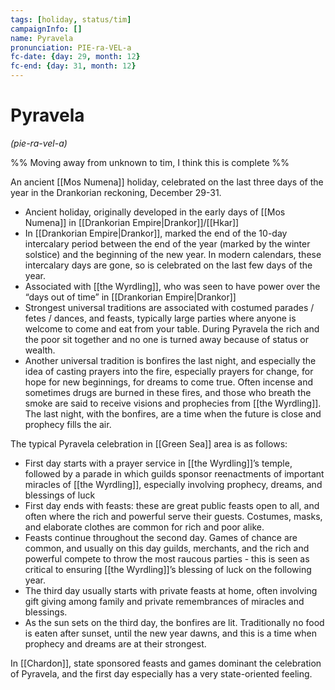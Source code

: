 ```yaml
---
tags: [holiday, status/tim]
campaignInfo: []
name: Pyravela
pronunciation: PIE-ra-VEL-a
fc-date: {day: 29, month: 12}
fc-end: {day: 31, month: 12}
---
```

# Pyravela
*(pie-ra-vel-a)*

%% Moving away from unknown to tim, I think this is complete %%

An ancient [[Mos Numena]] holiday, celebrated on the last three days of the year in the Drankorian reckoning, December 29-31. 

- Ancient holiday, originally developed in the early days of [[Mos Numena]] in [[Drankorian Empire|Drankor]]/[[Hkar]]    
- In [[Drankorian Empire|Drankor]], marked the end of the 10-day intercalary period between the end of the year (marked by the winter solstice) and the beginning of the new year. In modern calendars, these intercalary days are gone, so is celebrated on the last few days of the year.
- Associated with [[the Wyrdling]], who was seen to have power over the “days out of time” in [[Drankorian Empire|Drankor]] 
- Strongest universal traditions are associated with costumed parades / fetes / dances, and feasts, typically large parties where anyone is welcome to come and eat from your table. During Pyravela the rich and the poor sit together and no one is turned away because of status or wealth. 
- Another universal tradition is bonfires the last night, and especially the idea of casting prayers into the fire, especially prayers for change, for hope for new beginnings, for dreams to come true. Often incense and sometimes drugs are burned in these fires, and those who breath the smoke are said to receive visions and prophecies from [[the Wyrdling]]. The last night, with the bonfires, are a time when the future is close and prophecy fills the air. 

The typical Pyravela celebration in [[Green Sea]] area is as follows:

- First day starts with a prayer service in [[the Wyrdling]]’s temple, followed by a parade in which guilds sponsor reenactments of important miracles of [[the Wyrdling]], especially involving prophecy, dreams, and blessings of luck
- First day ends with feasts: these are great public feasts open to all, and often where the rich and powerful serve their guests. Costumes, masks, and elaborate clothes are common for rich and poor alike. 
- Feasts continue throughout the second day. Games of chance are common, and usually on this day guilds, merchants, and the rich and powerful compete to throw the most raucous parties - this is seen as critical to ensuring [[the Wyrdling]]’s blessing of luck on the following year. 
- The third day usually starts with private feasts at home, often involving gift giving among family and private remembrances of miracles and blessings.
- As the sun sets on the third day, the bonfires are lit. Traditionally no food is eaten after sunset, until the new year dawns, and this is a time when prophecy and dreams are at their strongest.

In [[Chardon]], state sponsored feasts and games dominant the celebration of Pyravela, and the first day especially has a very state-oriented feeling. 